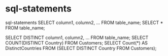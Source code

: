 # sql-statements
sql-statements
SELECT column1, column2, ...
FROM table_name;
SELECT * FROM table_name;

SELECT DISTINCT column1, column2, ...
FROM table_name;
SELECT COUNT(DISTINCT Country) FROM Customers;
SELECT Count(*) AS DistinctCountries
FROM (SELECT DISTINCT Country FROM Customers);
